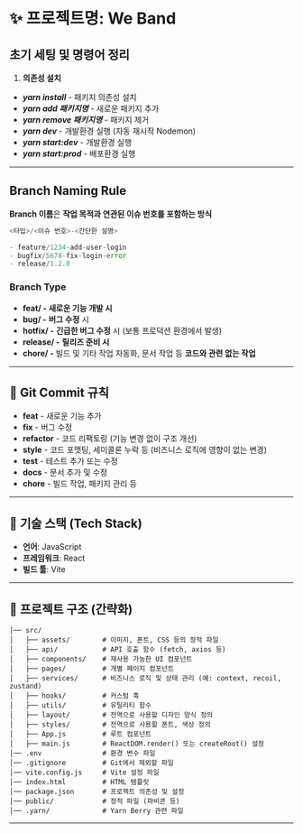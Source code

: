 # ✨ 프로젝트명: We Band

## 초기 세팅 및 명령어 정리

1. **의존성 설치**

- **_yarn install_** - 패키지 의존성 설치
- **_yarn add 패키지명_** - 새로운 패키지 추가
- **_yarn remove 패키지명_** - 패키지 제거
- **_yarn dev_** - 개발환경 실행 (자동 재시작 Nodemon)
- **_yarn start:dev_** - 개발환경 실행
- **_yarn start:prod_** - 배포환경 실행

---

## Branch Naming Rule

**Branch 이름**은 **작업 목적과 연관된 이슈 번호를 포함하는 방식**

```php
<타입>/<이슈 번호>-<간단한 설명>

- feature/1234-add-user-login
- bugfix/5678-fix-login-error
- release/1.2.0
```

### Branch Type

- **feat/ - 새로운 기능 개발 시**
- **bug/ -** **버그 수정** 시
- **hotfix/ -** **긴급한 버그 수정** 시 (보통 프로덕션 환경에서 발생)
- **release/ -** **릴리즈 준비 시**
- **chore/ -** 빌드 및 기타 작업 자동화, 문서 작업 등 **코드와 관련 없는 작업**

---

## 📌 Git Commit 규칙

- **feat** - 새로운 기능 추가
- **fix** - 버그 수정
- **refactor** - 코드 리팩토링 (기능 변경 없이 구조 개선)
- **style** - 코드 포맷팅, 세미콜론 누락 등 (비즈니스 로직에 영향이 없는 변경)
- **test** - 테스트 추가 또는 수정
- **docs** - 문서 추가 및 수정
- **chore** - 빌드 작업, 패키지 관리 등

---

## 📌 기술 스택 (Tech Stack)

- **언어**: JavaScript
- **프레임워크**: React
- **빌드 툴**: Vite

---

## 📂 프로젝트 구조 (간략화)

```
│── src/
│   ├── assets/        # 이미지, 폰트, CSS 등의 정적 파일
│   ├── api/           # API 호출 함수 (fetch, axios 등)
│   ├── components/    # 재사용 가능한 UI 컴포넌트
│   ├── pages/         # 개별 페이지 컴포넌트
│   ├── services/      # 비즈니스 로직 및 상태 관리 (예: context, recoil, zustand)
│   ├── hooks/         # 커스텀 훅
│   ├── utils/         # 유틸리티 함수
│   ├── layout/        # 전역으로 사용할 디자인 양식 정의
│   ├── styles/        # 전역으로 사용할 폰트, 색상 정의
│   ├── App.js         # 루트 컴포넌트
│   ├── main.js        # ReactDOM.render() 또는 createRoot() 설정
│── .env               # 환경 변수 파일
│── .gitignore         # Git에서 제외할 파일
│── vite.config.js     # Vite 설정 파일
│── index.html         # HTML 템플릿
│── package.json       # 프로젝트 의존성 및 설정
│── public/            # 정적 파일 (파비콘 등)
│── .yarn/             # Yarn Berry 관련 파일
```

---
